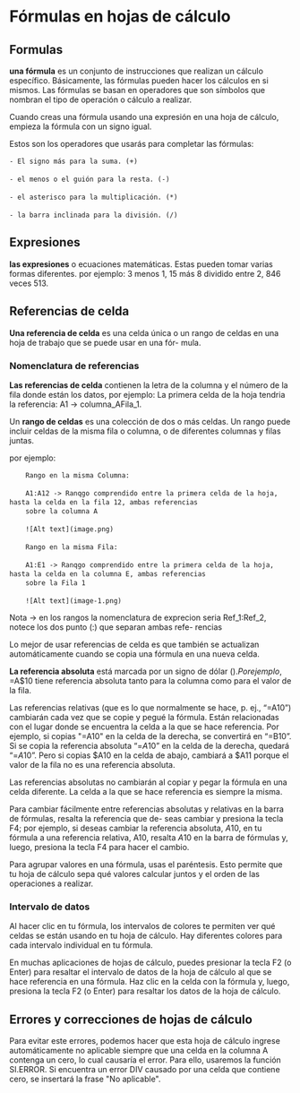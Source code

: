 # Fórmulas en hojas de cálculo

## Formulas

**una fórmula** es un conjunto de instrucciones que realizan un cálculo específico. Básicamente, las fórmulas pueden
hacer los cálculos en si mismos. Las fórmulas se basan en operadores que son símbolos que nombran el tipo de operación o
cálculo a realizar.

 Cuando creas una fórmula usando una expresión en una hoja de cálculo, empieza la fórmula con un signo igual.

Estos son los operadores que usarás para completar las fórmulas:

    - El signo más para la suma. (+)
    
    - el menos o el guión para la resta. (-)
    
    - el asterisco para la multiplicación. (*)
    
    - la barra inclinada para la división. (/)

## Expresiones

**las expresiones** o ecuaciones matemáticas. Estas pueden tomar varias formas diferentes. por ejemplo: 3 menos 1,
15 más 8 dividido entre 2, 846 veces 513.

## Referencias de celda

**Una referencia de celda** es una celda única o un rango de celdas en una hoja de trabajo que se puede usar en una fór-
mula.

### Nomenclatura de referencias

**Las referencias de celda** contienen la letra de la columna y el número de la fila donde están los datos, por ejemplo:
La primera celda de la hoja tendria la referencia: A1 -> columna_AFila_1.

Un **rango de celdas** es una colección de dos o más celdas. Un rango puede incluir celdas de la misma fila o columna,
o de diferentes columnas y filas juntas.

por ejemplo:

        Rango en la misma Columna:

        A1:A12 -> Ranqgo comprendido entre la primera celda de la hoja, hasta la celda en la fila 12, ambas referencias
        sobre la columna A

        ![Alt text](image.png)

        Rango en la misma Fila:

        A1:E1 -> Ranqgo comprendido entre la primera celda de la hoja, hasta la celda en la columna E, ambas referencias
        sobre la Fila 1

        ![Alt text](image-1.png)

Nota -> en los rangos la nomenclatura de exprecion seria Ref_1:Ref_2, notece los dos punto (:) que separan ambas refe-
rencias

Lo mejor de usar referencias de celda es que también se actualizan automáticamente cuando se copia una fórmula en una
nueva celda.

**La referencia absoluta** está marcada por un signo de dólar ($). Por ejemplo, =$A$10 tiene referencia absoluta tanto
para la columna como para el valor de la fila.

Las referencias relativas (que es lo que normalmente se hace, p. ej., “=A10”) cambiarán cada vez que se copie y pegué
la fórmula. Están relacionadas con el lugar donde se encuentra la celda a la que se hace referencia. Por ejemplo, si
copias "=A10" en la celda de la derecha, se convertirá en “=B10”. Si se copia la referencia absoluta “=$A$10” en la
celda de la derecha, quedará “=$A$10”. Pero si copias $A10 en la celda de abajo, cambiará a $A11 porque el valor de la
fila no es una referencia absoluta.

Las referencias absolutas no cambiarán al copiar y pegar la fórmula en una celda diferente. La celda a la que se hace
referencia es siempre la misma.

Para cambiar fácilmente entre referencias absolutas y relativas en la barra de fórmulas, resalta la referencia que de-
seas cambiar y presiona la tecla F4; por ejemplo, si deseas cambiar la referencia absoluta, $A$10, en tu fórmula a una
referencia relativa, A10, resalta $A$10 en la barra de fórmulas y, luego, presiona la tecla F4 para hacer el cambio.

Para agrupar valores en una fórmula, usas el paréntesis. Esto permite que tu hoja de cálculo sepa qué valores calcular
juntos y el orden de las operaciones a realizar.

### Intervalo de datos

Al hacer clic en tu fórmula, los intervalos de colores te permiten ver qué celdas se están usando en tu hoja de cálculo.
Hay diferentes colores para cada intervalo individual en tu fórmula.

En muchas aplicaciones de hojas de cálculo, puedes presionar la tecla F2 (o Enter) para resaltar el intervalo de datos
de la hoja de cálculo al que se hace referencia en una fórmula. Haz clic en la celda con la fórmula y, luego, presiona
la tecla F2 (o Enter) para resaltar los datos de la hoja de cálculo.

## Errores y correcciones de hojas de cálculo

Para evitar este errores, podemos hacer que esta hoja de cálculo ingrese automáticamente no aplicable siempre que una
celda en la columna A contenga un cero, lo cual causaría el error. Para ello, usaremos la función SI.ERROR. Si encuentra
un error DIV causado por una celda que contiene cero, se insertará la frase "No aplicable".

